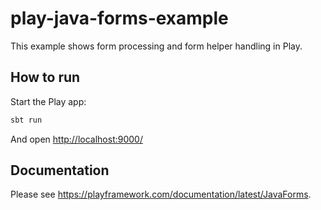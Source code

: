 # play-java-forms-example

This example shows form processing and form helper handling in Play.

## How to run

Start the Play app:

```bash
sbt run
```

And open <http://localhost:9000/>

## Documentation

Please see <https://playframework.com/documentation/latest/JavaForms>.
